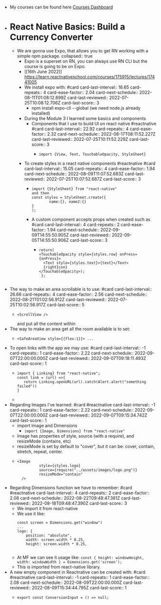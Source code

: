 - My courses can be found here [Courses Dashboard](https://learn.reactnativeschool.com/courses/enrolled)
- # React Native Basics: Build a Currency Converter
	- We are gonna use Expo, that allows you to get RN working with a simple npm package.
	  collapsed:: true
		- Expo is a superset on RN, you can always use RN CLI but the course is going to be on Expo.
		- [[16th June 2022]] https://learn.reactnativeschool.com/courses/175915/lectures/17441005
		- We install expo with: #card
		  card-last-interval:: 16.65
		  card-repeats:: 4
		  card-ease-factor:: 2.04
		  card-next-schedule:: 2022-08-11T01:08:12.699Z
		  card-last-reviewed:: 2022-07-25T10:08:12.706Z
		  card-last-score:: 3
			- npm install expo-cli --global (we need node.js already installed)
		- During the Module 3 I learned some basics and components
			- Components that I use to build UI on react native #reactnative #card
			  card-last-interval:: 22.92
			  card-repeats:: 4
			  card-ease-factor:: 2.32
			  card-next-schedule:: 2022-08-17T08:11:52.227Z
			  card-last-reviewed:: 2022-07-25T10:11:52.229Z
			  card-last-score:: 3
				- ```
				  import {View, Text, TouchableOpacity, StyleSheet}
				  ```
		- To create styles in a react native components #reactnative #card
		  card-last-interval:: 15.05
		  card-repeats:: 4
		  card-ease-factor:: 1.94
		  card-next-schedule:: 2022-08-09T11:07:52.683Z
		  card-last-reviewed:: 2022-07-25T10:07:52.687Z
		  card-last-score:: 3
			- ```
			  import {StyleSheet} from "react-native"
			  and then
			  const styles = StyleSheet.create({
			          name:{}, name2:{}
			  }
			  );
			  ```
			- A custom component accepts props when created such as #card
			  card-last-interval:: 4
			  card-repeats:: 2
			  card-ease-factor:: 1.94
			  card-next-schedule:: 2022-09-09T14:55:50.905Z
			  card-last-reviewed:: 2022-09-05T14:55:50.906Z
			  card-last-score:: 3
				- ```exportconstRowItem  = ({text, rightIcon, onPress }) => {
				  return(
				  <TouchableOpacity style={styles.row} onPress={onPress}>
				    <Text style={styles.text}>{text}</Text>
				    {rightIcon}
				  </TouchableOpacity>);
				   };
				   
				  ```
- The way to make an area scrollable is to use: #card
  card-last-interval:: 26.66
  card-repeats:: 4
  card-ease-factor:: 2.56
  card-next-schedule:: 2022-08-21T01:02:56.912Z
  card-last-reviewed:: 2022-07-25T10:02:56.917Z
  card-last-score:: 5
	- ```
	  <ScrollView />
	  ``` 
	  and put all the content within
- The way to make an area get all the room available is to set:
	- ```
	  <SafeAreaView style={{flex:1}}> ...
	  ```
- To open links with the app we may use: #card
  card-last-interval:: -1
  card-repeats:: 1
  card-ease-factor:: 2.22
  card-next-schedule:: 2022-09-07T22:00:00.000Z
  card-last-reviewed:: 2022-09-07T09:18:11.493Z
  card-last-score:: 1
	- ```
	  import { Linking} from "react-native";
	  const link = (url) =>{
	     return Linking.openURL(url).catch(Alert.alert("something failed"))
	  }
	  ```
	-
- Regarding Images I've learned: #card #reactnative
  card-last-interval:: -1
  card-repeats:: 1
  card-ease-factor:: 2.22
  card-next-schedule:: 2022-09-07T22:00:00.000Z
  card-last-reviewed:: 2022-09-07T09:15:34.742Z
  card-last-score:: 1
	- import Image and Dimensions
		- `import {Image, Dimensions} from "react-native"`
	- Image has properties of style, source (with a require), and resizeMode (contains, etc)
	- resizeMode is set by default to "cover", but it can be: cover, contain, stretch, repeat, center.
	- ```
	  <Image 
	            style={styles.logo} 
	            source={require("../assets/images/logo.png")} 
	            resizeMode="contain"
	    />
	  ```
- Regarding Dimensions function we have to remember: #card #reactnative
  card-last-interval:: 4
  card-repeats:: 2
  card-ease-factor:: 2.08
  card-next-schedule:: 2022-08-22T09:48:47.381Z
  card-last-reviewed:: 2022-08-18T09:48:47.390Z
  card-last-score:: 3
	- We import it from react-native
	- We use it like:
	  ```
	  const screen = Dimensions.get("window")
	  ...
	  logo: {
	      position: "absolute",
	      width: screen.width * 0.25,
	      height: screen.width * 0.25,
	     
	  ```
	- At MF we can see it usage like:
	  ` const { height: windowHeight, width: windowWidth } = Dimensions.get('screen'); `
	- This is imported from react-native library.
- A new empty component in Reactnative can be created with: #card #reactnative
  card-last-interval:: -1
  card-repeats:: 1
  card-ease-factor:: 2.08
  card-next-schedule:: 2022-08-09T22:00:00.000Z
  card-last-reviewed:: 2022-08-09T15:34:44.795Z
  card-last-score:: 1
	- ```
	  export const ConversionInput = () => null;
	  ```